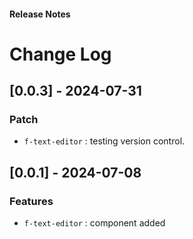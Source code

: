 <h4 className="margin-btm-8">Release Notes</h4>

# Change Log

## [0.0.3] - 2024-07-31

### Patch

- `f-text-editor` : testing version control.

## [0.0.1] - 2024-07-08

### Features

- `f-text-editor` : component added
